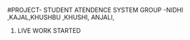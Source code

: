#PROJECT- STUDENT ATENDENCE SYSTEM
GROUP -NIDHI ,KAJAL,KHUSHBU ,KHUSHI, ANJALI,
1. LIVE WORK STARTED 